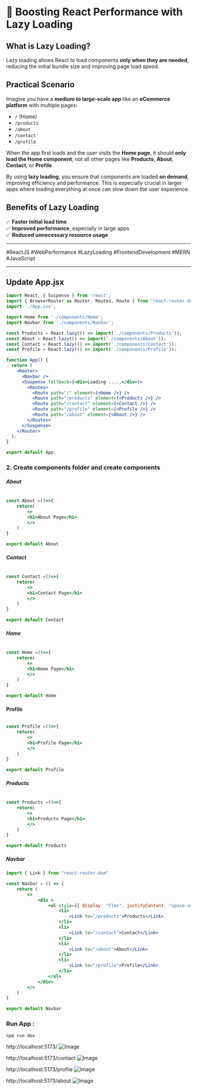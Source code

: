# 🚀 Boosting React Performance with Lazy Loading  

## What is Lazy Loading?  
Lazy loading allows React to load components **only when they are needed**, reducing the initial bundle size and improving page load speed.

## Practical Scenario  
Imagine you have a **medium to large-scale app** like an **eCommerce platform** with multiple pages:

- `/` (Home)  
- `/products`  
- `/about`  
- `/contact`  
- `/profile`  

When the app first loads and the user visits the **Home page**, it should **only load the Home component**, not all other pages like **Products**, **About**, **Contact**, or **Profile**.  

By using **lazy loading**, you ensure that components are loaded **on demand**, improving efficiency and performance. This is especially crucial in larger apps where loading everything at once can slow down the user experience.

## Benefits of Lazy Loading  

✅ **Faster initial load time**  
✅ **Improved performance**, especially in large apps  
✅ **Reduced unnecessary resource usage**

---

#ReactJS #WebPerformance #LazyLoading #FrontendDevelopment #MERN #JavaScript  

---


## Update App.jsx
```jsx
import React, { Suspense } from 'react';
import { BrowserRouter as Router, Routes, Route } from 'react-router-dom';
import './App.css';

import Home from './components/Home';
import Navbar from './components/Navbar';

const Products = React.lazy(() => import('./components/Products'));
const About = React.lazy(() => import('./components/About'));
const Contact = React.lazy(() => import('./components/Contact'));
const Profile = React.lazy(() => import('./components/Profile'));

function App() {
  return (
    <Router>
      <Navbar />  
      <Suspense fallback={<div>Loading .....</div>}>
        <Routes>
          <Route path="/" element={<Home />} />
          <Route path="/products" element={<Products />} />
          <Route path="/contact" element={<Contact />} />
          <Route path="/profile" element={<Profile />} />
          <Route path="/about" element={<About />} />
        </Routes>
      </Suspense>
    </Router>
  );
}

export default App;

```

### 2. Create components folder and create components 

##### About
```jsx

const About =()=>{
    return(
        <>
        <h1>About Page</h1>
        </>
    )
}

export default About
```
##### Contact
```jsx

const Contact =()=>{
    return(
        <>
        <h1>Contact Page</h1>
        </>
    )
}

export default Contact
```

##### Home
```jsx

const Home =()=>{
    return(
        <>
        <h1>Home Page</h1>
        </>
    )
}

export default Home
```
#### Profile
```jsx

const Profile =()=>{
    return(
        <>
        <h1>Profile Page</h1>
        </>
    )
}

export default Profile
```

##### Products
```jsx

const Products =()=>{
    return(
        <>
        <h1>Products Page</h1>
        </>
    )
}

export default Products
```
##### Navbar
```jsx
import { Link } from "react-router-dom"

const Navbar = () => {
    return (
        <>
            <div >
                <ul style={{ display: "flex", justifyContent: "space-around", listStyle: "none" }}>
                    <li>
                        <Link to="/products">Products</Link>
                    </li>
                    <li>
                        <Link to="/contact">Contact</Link>
                    </li>
                    <li>
                        <Link to="/about">About</Link>
                    </li>
                    <li>
                        <Link to="/profile">Profile</Link>
                    </li>
                </ul>
            </div>
        </>
    )
}

export default Navbar

```


### Run App :

    npm run dev



http://localhost:5173/
![Image](https://github.com/user-attachments/assets/60e2c377-69ac-49ef-ae7f-43c5eed5c7af)

http://localhost:5173/contact
![Image](https://github.com/user-attachments/assets/f1014608-2026-4e8f-ad08-90c461ed1490)

http://localhost:5173/profile
![Image](https://github.com/user-attachments/assets/fca1c9e0-ddad-4d3e-8226-90227397e394)

http://localhost:5173/about
![Image](https://github.com/user-attachments/assets/50197df2-2455-47f8-b3de-c7b153016f2a)
